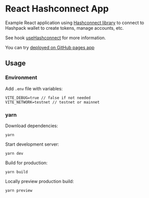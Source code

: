 # React Hashconnect App

Example React application using [Hashconnect library](https://github.com/Hashpack/hashconnect) to connect to Hashpack wallet to create tokens, manage accounts, etc.

See hook [useHashconnect](https://github.com/nikania/hashconnect-react-example/blob/main/src/hooks/useHashconnect.jsx) for more information.

You can try [deployed on GitHub pages app](https://nikania.github.io/hashconnect-react-example/)

## Usage

### Environment

Add `.env` file with variables:

```
VITE_DEBUG=true // false if not needed
VITE_NETWORK=testnet // testnet or mainnet
```

### yarn

Download dependencies:

```
yarn
```

Start development server:

```
yarn dev
```

Build for production:

```
yarn build
```

Locally preview production build:

```
yarn preview
```
